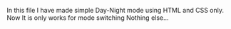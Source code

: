 In this file I have made simple Day-Night mode using HTML and CSS only. Now It is only works for mode switching Nothing else...
